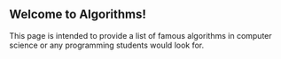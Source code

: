 ## Welcome to Algorithms!

This page is intended to provide a list of famous algorithms in computer science or any programming students would look for.
